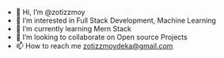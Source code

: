 - 👋 Hi, I’m @zotizzmoy
- 👀 I’m interested in Full Stack Development, Machine Learning
- 🌱 I’m currently learning Mern Stack
- 💞️ I’m looking to collaborate on Open source Projects
- 📫 How to reach me zotizzmoydeka@gmail.com

<!---
zotizzmoy/zotizzmoy is a ✨ special ✨ repository because its `README.md` (this file) appears on your GitHub profile.
You can click the Preview link to take a look at your changes.
--->
